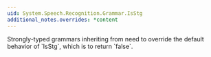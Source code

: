 ```yaml
---
uid: System.Speech.Recognition.Grammar.IsStg
additional_notes.overrides: *content
---
```


<p>Strongly-typed grammars inheriting from <xref href="System.Speech.Recognition.Grammar"></xref> need to override the default behavior of `IsStg`, which is to return `false`.</p>



